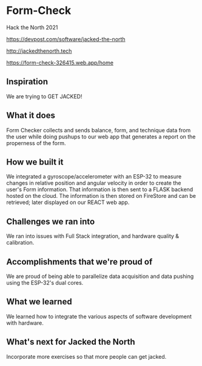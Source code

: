 # Form-Check
Hack the North 2021

https://devpost.com/software/jacked-the-north

http://jackedthenorth.tech

https://form-check-326415.web.app/home

## Inspiration
We are trying to GET JACKED!
## What it does
Form Checker collects and sends balance, form, and technique data from the user while doing pushups to our web app that generates a report on the properness of the form.
## How we built it
We integrated a gyroscope/accelerometer with an ESP-32 to measure changes in relative position and angular velocity in order to create the user's Form information. That information is then sent to a FLASK backend hosted on the cloud. The information is then stored on FireStore and can be retrieved; later displayed on our REACT web app.
## Challenges we ran into
We ran into issues with Full Stack integration, and hardware quality & calibration.
## Accomplishments that we're proud of
We are proud of being able to parallelize data acquisition and data pushing using the ESP-32's dual cores.
## What we learned
We learned how to integrate the various aspects of software development with hardware.
## What's next for Jacked the North
Incorporate more exercises so that more people can get jacked.
